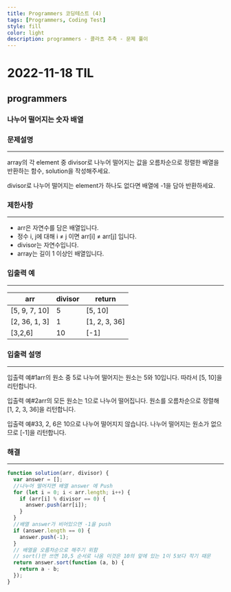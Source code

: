 ```yaml
---
title: Programmers 코딩테스트 (4)
tags: [Programmers, Coding Test]
style: fill
color: light
description: programmers - 콜라츠 추측 - 문제 풀이
---
```


# 2022-11-18 TIL

## programmers

### 나누어 떨어지는 숫자 배열

### 문제설명

---

array의 각 element 중 divisor로 나누어 떨어지는 값을 오름차순으로 정렬한 배열을 반환하는 함수, solution을 작성해주세요.

divisor로 나누어 떨어지는 element가 하나도 없다면 배열에 -1을 담아 반환하세요.

### 제한사항

---

- arr은 자연수를 담은 배열입니다.
- 정수 i, j에 대해 i ≠ j 이면 arr[i] ≠ arr[j] 입니다.
- divisor는 자연수입니다.
- array는 길이 1 이상인 배열입니다.

### 입출력 예

---

| arr           | divisor | return        |
| ------------- | ------- | ------------- |
| [5, 9, 7, 10] | 5       | [5, 10]       |
| [2, 36, 1, 3] | 1       | [1, 2, 3, 36] |
| [3,2,6]       | 10      | [-1]          |

### 입출력 설명

---

입출력 예#1arr의 원소 중 5로 나누어 떨어지는 원소는 5와 10입니다. 따라서 [5, 10]을 리턴합니다.

입출력 예#2arr의 모든 원소는 1으로 나누어 떨어집니다. 원소를 오름차순으로 정렬해 [1, 2, 3, 36]을 리턴합니다.

입출력 예#33, 2, 6은 10으로 나누어 떨어지지 않습니다. 나누어 떨어지는 원소가 없으므로 [-1]을 리턴합니다.

### 해결

---

```jsx
function solution(arr, divisor) {
  var answer = [];
  //나누어 떨어지면 배열 answer 에 Push
  for (let i = 0; i < arr.length; i++) {
    if (arr[i] % divisor == 0) {
      answer.push(arr[i]);
    }
  }
  //배열 answer가 비어있으면 -1을 push
  if (answer.length == 0) {
    answer.push(-1);
  }
  // 배열을 오름차순으로 해주기 위함
  // sort()만 쓰면 10,5 순서로 나옴 이것은 10의 앞에 있는 1이 5보다 작기 때문
  return answer.sort(function (a, b) {
    return a - b;
  });
}
```
